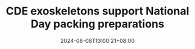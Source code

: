 ---
# Documentation: https://wowchemy.com/docs/managing-content/

title: "CDE exoskeletons support National Day packing preparations"
subtitle: ""
summary: "The prototype exoskeletons were developed by NUS Biorobotics Lab at the Department of Biomedical Engineering. These suits assist with heavy lifting and repetitive tasks.

Solidiers used them for packing 300,000 National Day Parade packs. The exoskeletons have been trialed with baggage handlers at Changi Airport and chemical plant workers.

'With more societies facing the challenging of an ageing population, we need to start protecting our workers against injury whilst they are young,' says Assoc Prof Yu Haoyong.

Credit: NUS College of Design and Engineering"

authors: []
tags: []
categories: []
date: 2024-08-08T13:00:21+08:00
lastmod: 2024-00-08T13:00:21+08:00
featured: true
draft: false

external_link: "https://cde.nus.edu.sg/news-detail/cde-exoskeletons-support-national-day-preparations/"

# Featured image
# To use, add an image named `featured.jpg/png` to your page's folder.
# Focal points: Smart, Center, TopLeft, Top, TopRight, Left, Right, BottomLeft, Bottom, BottomRight.
image:
  caption: "Credit: NUS College of Design and Engineering"
  focal_point: ""
  preview_only: false

# Projects (optional).
#   Associate this post with one or more of your projects.
#   Simply enter your project's folder or file name without extension.
#   E.g. `projects = ["internal-project"]` references `content/project/deep-learning/index.md`.
#   Otherwise, set `projects = []`.
projects: []
---